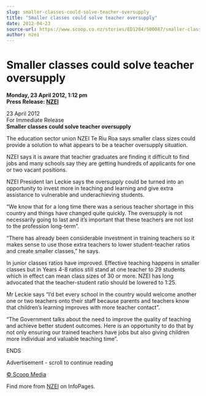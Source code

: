 ```yaml
---
slug: smaller-classes-could-solve-teacher-oversupply
title: "Smaller classes could solve teacher oversupply"
date: 2012-04-23
source-url: https://www.scoop.co.nz/stories/ED1204/S00087/smaller-classes-could-solve-teacher-oversupply.htm
author: nzei
---
```

Smaller classes could solve teacher oversupply
==============================================

**Monday, 23 April 2012, 1:12 pm**  
**Press Release: [NZEI](https://info.scoop.co.nz/NZEI)**

23 April 2012  
For Immediate Release  
**Smaller classes could solve teacher oversupply**

The education sector union NZEI Te Riu Roa says smaller class sizes could provide a solution to what appears to be a teacher oversupply situation.

NZEI says it is aware that teacher graduates are finding it difficult to find jobs and many schools say they are getting hundreds of applicants for one or two vacant positions.

NZEI President Ian Leckie says the oversupply could be turned into an opportunity to invest more in teaching and learning and give extra assistance to vulnerable and underachieving students.

“We know that for a long time there was a serious teacher shortage in this country and things have changed quite quickly. The oversupply is not necessarily going to last and it’s important that these teachers are not lost to the profession long-term”.

“There has already been considerable investment in training teachers so it makes sense to use those extra teachers to lower student-teacher ratios and create smaller classes,” he says.

In junior classes ratios have improved. Effective teaching happens in smaller classes but in Years 4-8 ratios still stand at one teacher to 29 students which in effect can mean class sizes of 30 or more. NZEI has long advocated that the teacher-student ratio should be lowered to 1:25.

Mr Leckie says “I’d bet every school in the country would welcome another one or two teachers onto their staff because parents and teachers know that children’s learning improves with more teacher contact”.

“The Government talks about the need to improve the quality of teaching and achieve better student outcomes. Here is an opportunity to do that by not only ensuring our trained teachers have jobs but also giving children more individual and valuable teaching time”.

ENDS  

Advertisement - scroll to continue reading





[© Scoop Media](http://www.scoop.co.nz/about/terms.html)

Find more from [NZEI](https://info.scoop.co.nz/NZEI) on InfoPages.